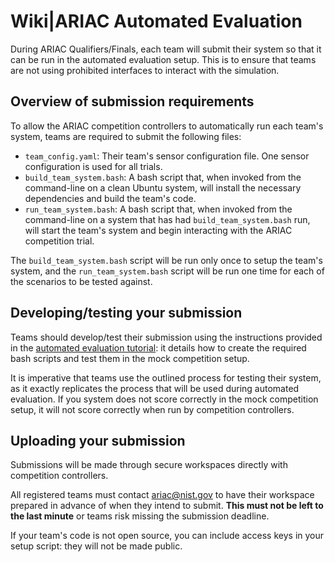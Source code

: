 # Wiki|ARIAC Automated Evaluation

During ARIAC Qualifiers/Finals, each team will submit their system so that it can be run in the automated evaluation setup. This is to ensure that teams are not using prohibited interfaces to interact with the simulation.

## Overview of submission requirements

To allow the ARIAC competition controllers to automatically run each team's system, teams are required to submit the following files:

- `team_config.yaml`: Their team's sensor configuration file. One sensor configuration is used for all trials.
- `build_team_system.bash`: A bash script that, when invoked from the command-line on a clean Ubuntu system, will install the necessary dependencies and build the team's code.
- `run_team_system.bash`: A bash script that, when invoked from the command-line on a system that has had `build_team_system.bash` run, will start the team's system and begin interacting with the ARIAC competition trial.

The `build_team_system.bash` script will be run only once to setup the team's system, and the `run_team_system.bash` script will be run one time for each of the scenarios to be tested against.


## Developing/testing your submission

Teams should develop/test their submission using the instructions provided in the [automated evaluation tutorial](https://github.com/osrf/ariac-docker/blob/master/README.md): it details how to create the required bash scripts and test them in the mock competition setup.

It is imperative that teams use the outlined process for testing their system, as it exactly replicates the process that will be used during automated evaluation.
If you system does not score correctly in the mock competition setup, it will not score correctly when run by competition controllers.

## Uploading your submission
Submissions will be made through secure workspaces directly with competition controllers.

All registered teams must contact ariac@nist.gov to have their workspace prepared in advance of when they intend to submit. **This must not be left to the last minute** or teams risk missing the submission deadline.

If your team's code is not open source, you can include access keys in your setup script: they will not be made public.
